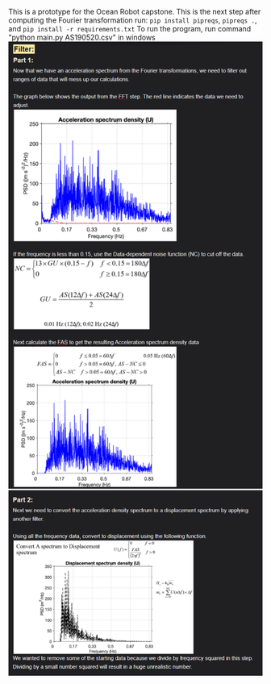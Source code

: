 This is a prototype for the Ocean Robot capstone. This is the next step after computing the Fourier transformation
run: `pip install pipreqs`, `pipreqs .`, and `pip install -r requirements.txt`
To run the program, run command "python main.py AS190520.csv" in windows
![screenshot](https://github.com/alexgpitts/Ocean-Robot-Capstone-Filter-Prototype/blob/main/Notes/part1.png?raw=true)
![screenshot](https://github.com/alexgpitts/Ocean-Robot-Capstone-Filter-Prototype/blob/main/Notes/part2.png?raw=true)